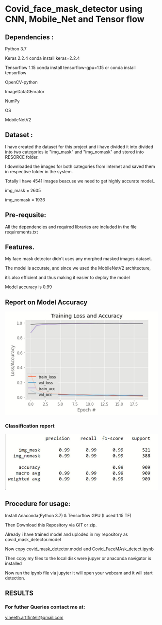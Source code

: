 # Covid_face_mask_detector using CNN, Mobile_Net  and  Tensor flow

## Dependencies :
Python 3.7

Keras 2.2.4 conda install keras=2.2.4

Tensorflow 1.15 conda install tensorflow-gpu=1.15 or conda install tensorflow

OpenCV-python

ImageDataGEnrator

NumPy

OS

MobileNetV2

## Dataset :

I have created the dataset for this project and i have divided it into divided into two categories ie "img_mask" and "img_nomask" and stored into RESORCE folder.

I downloaded the images for both categories from internet and saved them in respective folder in the system.

Totally I have 4541 images beacuse we need to get highly accurate model..

img_mask = 2605

img_nomask = 1936

## Pre-requsite:

All the dependencies and required libraries are included in the file requirements.txt

## Features.

My face mask detector didn't uses any morphed masked images dataset.

The model is accurate, and since we used the MobileNetV2 architecture, 

it’s also efficient and thus making it easier to deploy the model 

Model accuracy is 0.99


## Report on Model Accuracy

![](Accuracy.JPG)

### Classification report

![](Classisfication_report.JPG)

## Procedure for usage: 

Install Anaconda(Python 3.7) & Tensorflow GPU (I used 1.15 TF)


Then Download this Repository via GIT or zip.


Already i have trained model and uploded  in my repository as covid_mask_detector.model


Now copy covid_mask_detector.model and Covid_FaceMAsk_detect.ipynb 


Then copy my files to the local disk were jupyer or anaconda navigator is installed


Now run the ipynb file via jupyter it will open your webcam and it will start detection.

## RESULTS 




### For futher Queries contact me at:
vineeth.artifintell@gmail.com
















